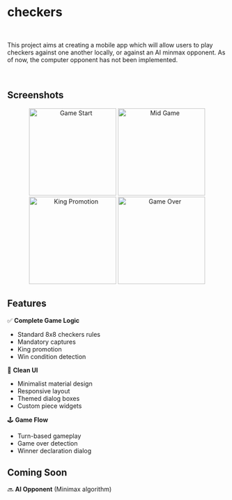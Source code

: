 # checkers

<br>

This project aims at creating a mobile app which will allow users to play checkers against one another locally, or against an AI minmax opponent. As of now, the computer opponent has not been implemented.

<br>

## Screenshots

<div align="center">
  <img src="https://github.com/user-attachments/assets/899354df-1c8c-4935-96c8-66a58f056fa0" width="200" alt="Game Start">
  <img src="https://github.com/user-attachments/assets/71de7bb8-267e-4dbd-9118-1b2d7beb571e" width="200" alt="Mid Game"> 
  <img src="https://github.com/user-attachments/assets/a9c9ad88-6ea2-4af1-ad20-c1358aa3e343" width="200" alt="King Promotion">
  <img src="https://github.com/user-attachments/assets/51ec97d5-1357-46c1-b465-6c7b6446ca53" width="200" alt="Game Over">
</div>


## Features

✅ **Complete Game Logic**
- Standard 8x8 checkers rules
- Mandatory captures
- King promotion
- Win condition detection

🎨 **Clean UI**
- Minimalist material design
- Responsive layout
- Themed dialog boxes
- Custom piece widgets

🕹️ **Game Flow**
- Turn-based gameplay
- Game over detection
- Winner declaration dialog

## Coming Soon

🔜 **AI Opponent** (Minimax algorithm)  
